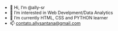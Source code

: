 - 👋 Hi, I’m @ally-sr
- 👀 I’m interested in Web Develpment/Data Analytics
- 🌱 I’m currently HTML, CSS and PYTHON learner
- 📫 contato.allysantana@gmail.com

